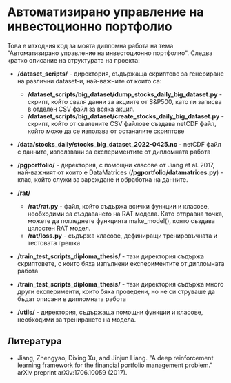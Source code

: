 # Автоматизирано управление на инвестоционно портфолио
Това е изходния код за моята дипломна работа на тема "Автоматизирано управление на инвестоционно портфолио".
Следва кратко описание на структурата на проекта:

- **/dataset_scripts/** - директория, съдържаща скриптове за генериране на различни dataset-и, най-важните от които са:
  - **/dataset_scripts/big_dataset/dump_stocks_daily_big_dataset.py** - скрипт, който сваля данни за акциите от S&P500, като 
ги записва в отделен CSV файл за всяка акция.
  - **/dataset_scripts/big_dataset/create_stocks_daily_big_dataset.py** - скрипт, който от свалените CSV файлове създава
netCDF файл, който може да се използва от останалите скриптове
- **/data/stocks_daily/stocks_big_dataset_2022-0425.nc** - netCDF файл с данните, използвани за експериментите от дипломната
работа

- **/pgportfolio/** - директория, с помощни класове от Jiang et al. 2017, най-важният от които е DataMatrices (**/pgportfolio/datamatrices.py**) - клас,
който служи за зареждане и обработка на данните.

- **/rat/**
  - **/rat/rat.py** - файл, който съдържа всички функции и класове, необходими за създаването на RAT модела. Като отправна точка, можете
  да погледнете функцията make_model(), която създава цялостен RAT модел.
  - **/rat/loss.py** - съдържа класове, дефиниращи тренировъчната и тестовата грешка

- **/train_test_scripts_diploma_thesis/** - тази директория съдържа скриптовете, с които бяха изпълнени експериментите
от дипломната работа
- **/train_test_scripts_diploma_thesis/** - тази директория съдържа много други експерименти, които бяха проведени,
но не си струваше да бъдат описани в дипломната работа
- **/utils/** - директория, съдържаща помощни функции и класове, необходими за тренирането на модела.

## Литература
- Jiang, Zhengyao, Dixing Xu, and Jinjun Liang. "A deep reinforcement learning framework for the financial portfolio management problem." arXiv preprint arXiv:1706.10059 (2017).
